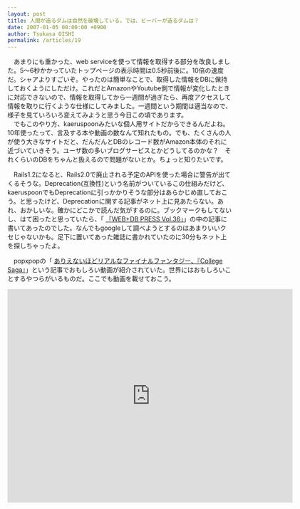 ```yaml
---
layout: post
title: 人間が造るダムは自然を破壊している。では、ビーバーが造るダムは？
date: 2007-01-05 00:00:00 +0900
author: Tsukasa OISHI
permalink: /articles/19
---
```



　あまりにも重かった、web serviceを使って情報を取得する部分を改良しました。5～6秒かかっていたトップページの表示時間は0.5秒前後に。10倍の速度だ。シャアよりすごいぞ。やったのは簡単なことで、取得した情報をDBに保持しておくようにしただけ。これだとAmazonやYoutube側で情報が変化したときに対応できないので、情報を取得してから一週間が過ぎたら、再度アクセスして情報を取りに行くような仕様にしてみました。一週間という期間は適当なので、様子を見ていろいろ変えてみようと思う今日この頃であります。  
　でもこのやり方、kaeruspoonみたいな個人用サイトだからできるんだよね。10年使ったって、言及する本や動画の数なんて知れたもの。でも、たくさんの人が使う大きなサイトだと、だんだんとDBのレコード数がAmazon本体のそれに近づいていきそう。ユーザ数の多いブログサービスとかどうしてるのかな？　それくらいのDBをちゃんと扱えるので問題がないとか。ちょっと知りたいです。  

　Rails1.2になると、Rails2.0で廃止される予定のAPIを使った場合に警告が出てくるそうな。Deprecation(互換性)という名前がついているこの仕組みだけど、kaeruspoonでもDeprecationに引っかかりそうな部分はあらかじめ直しておこう。と思ったけど、Deprecationに関する記事がネット上に見あたらない。あれ、おかしいな。確かにどこかで読んだ気がするのに。ブックマークもしてないし、はて困ったと思っていたら、「 [「WEB+DB PRESS Vol.36」](http://www.amazon.co.jp/WEB-DB-PRESS-Vol-36-PRESS%E7%B7%A8%E9%9B%86%E9%83%A8/dp/4774130036%3FSubscriptionId%3DAKIAIKJECTBTL3JTYTKA%26tag%3Dkaeruspoon-22%26linkCode%3Dxm2%26camp%3D2025%26creative%3D165953%26creativeASIN%3D4774130036)」の中の記事に書いてあったのでした。なんでもgoogleして調べようとするのはあまりいいクセじゃないかも。足下に置いてあった雑誌に書かれていたのに30分もネット上を探しちゃったよ。  

　popxpopの「 [ありえないほどリアルなファイナルファンタジー、『College Saga』](http://www.popxpop.com/archives/2007/01/post_26.html)」という記事でおもしろい動画が紹介されていた。世界にはおもしろいことするやつらがいるものだ。ここでも動画を載せておこう。  

<iframe width="640" height="480" src="https://www.youtube.com/embed/wwLrgxtALWs" frameborder="0" allowfullscreen></iframe>  
